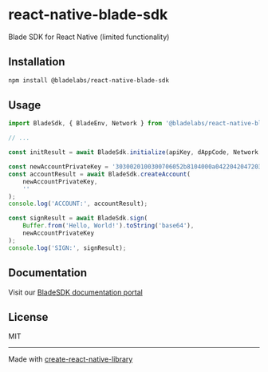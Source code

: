 # react-native-blade-sdk

Blade SDK for React Native (limited functionality)

## Installation

```sh
npm install @bladelabs/react-native-blade-sdk
```

## Usage

```js
import BladeSdk, { BladeEnv, Network } from '@bladelabs/react-native-blade-sdk';

// ...

const initResult = await BladeSdk.initialize(apiKey, dAppCode, Network.Testnet, BladeEnv.CI, true);

const newAccountPrivateKey = '3030020100300706052b8104000a0422042047203b26c99c5f002d3b5c38b6bcd2ab46de8ad3fa90c5a39dcfdc5904dfa9a0';
const accountResult = await BladeSdk.createAccount(
    newAccountPrivateKey,
    ''
);
console.log('ACCOUNT:', accountResult);

const signResult = await BladeSdk.sign(
    Buffer.from('Hello, World!').toString('base64'),
    newAccountPrivateKey
);
console.log('SIGN:', signResult);
```

## Documentation 

Visit our [BladeSDK documentation portal](https://docs.bladelabs.io/)

## License

MIT

---

Made with [create-react-native-library](https://github.com/callstack/react-native-builder-bob)
